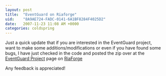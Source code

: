 ```yaml
---
layout: post
title:  "EventGuard on Riaforge"
uid:	"8A9AE724-FADC-0141-6A1BF8284F4025D2"
date:   2007-11-23 11:08 AM +0000
categories: coldspring
---
```

Just a quick update that if you are interested in the EventGuard project, want to make some additions/modifications or even if you have found some bugs, I have just checked in the code and posted the zip over at the <a href="http://eventguard.riaforge.org/" title="EventGuard">EventGuard Project</a> page on <a href="http://www.riaforge.org/" title="Welcome to RIAForge">RiaForge</a>

Any feedback is appreciated!